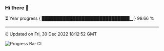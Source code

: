 ### Hi there 👋

⏳ Year progress { █████████████████████████████▁ } 99.66 %

---

⏰ Updated on Fri, 30 Dec 2022 18:12:52 GMT

![Progress Bar CI](https://github.com/liununu/liununu/workflows/Progress%20Bar%20CI/badge.svg)
